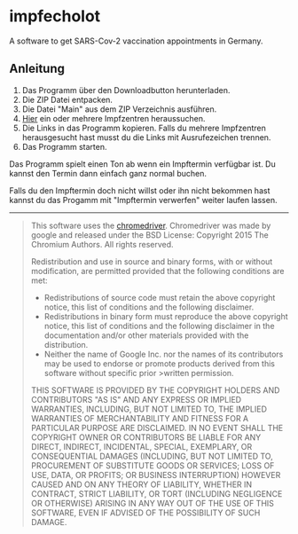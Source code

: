 # impfecholot
A software to get SARS-Cov-2 vaccination appointments in Germany.

## Anleitung
1. Das Programm über den Downloadbutton herunterladen.
2. Die ZIP Datei entpacken.
3. Die Datei "Main" aus dem ZIP Verzeichnis ausführen.
4. [Hier](https://www.impfterminservice.de/impftermine) ein oder mehrere Impfzentren heraussuchen.
5. Die Links in das Programm kopieren. Falls du mehrere Impfzentren herausgesucht hast musst du die Links mit Ausrufezeichen trennen.
6. Das Programm starten.

Das Programm spielt einen Ton ab wenn ein Impftermin verfügbar ist.
Du kannst den Termin dann einfach ganz normal buchen.

Falls du den Impftermin doch nicht willst oder ihn nicht bekommen hast kannst du das Progamm mit "Impftermin verwerfen" weiter laufen lassen.

---
>This software uses the [chromedriver](https://chromedriver.chromium.org/). Chromedriver was made by google and released under the BSD License:
>Copyright 2015 The Chromium Authors. All rights reserved.
>
>Redistribution and use in source and binary forms, with or without modification, are permitted provided that the following conditions are met:
>* Redistributions of source code must retain the above copyright notice, this list of conditions and the following disclaimer.
>* Redistributions in binary form must reproduce the above copyright notice, this list of conditions and the following disclaimer in the documentation and/or other materials provided with the distribution.
>* Neither the name of Google Inc. nor the names of its contributors may be used to endorse or promote products derived from this software without specific prior >written permission.
>
>THIS SOFTWARE IS PROVIDED BY THE COPYRIGHT HOLDERS AND CONTRIBUTORS "AS IS" AND ANY EXPRESS OR IMPLIED WARRANTIES, INCLUDING, BUT NOT LIMITED TO, THE IMPLIED WARRANTIES OF MERCHANTABILITY AND FITNESS FOR A PARTICULAR PURPOSE ARE DISCLAIMED. IN NO EVENT SHALL THE COPYRIGHT OWNER OR CONTRIBUTORS BE LIABLE FOR ANY DIRECT, INDIRECT, INCIDENTAL, SPECIAL, EXEMPLARY, OR CONSEQUENTIAL DAMAGES (INCLUDING, BUT NOT LIMITED TO, PROCUREMENT OF SUBSTITUTE GOODS OR SERVICES; LOSS OF USE,
>DATA, OR PROFITS; OR BUSINESS INTERRUPTION) HOWEVER CAUSED AND ON ANY THEORY OF LIABILITY, WHETHER IN CONTRACT, STRICT LIABILITY, OR TORT (INCLUDING NEGLIGENCE OR OTHERWISE) ARISING IN ANY WAY OUT OF THE USE OF THIS SOFTWARE, EVEN IF ADVISED OF THE POSSIBILITY OF SUCH DAMAGE.
